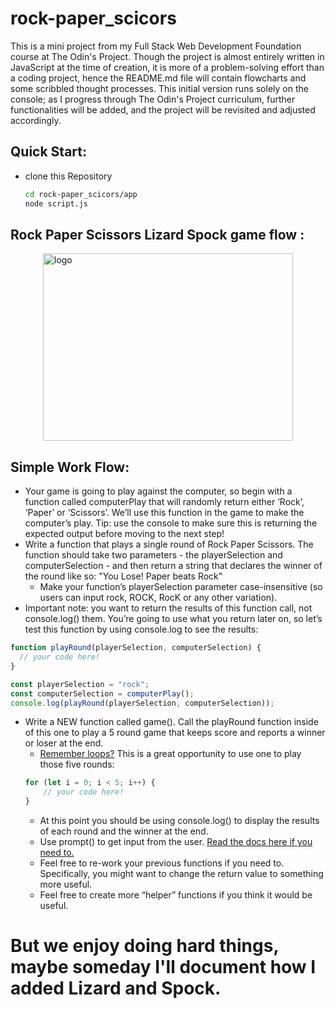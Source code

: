 # rock-paper_scicors
This is a mini project from my Full Stack Web Development Foundation course at The Odin's Project. Though the project is almost entirely written in JavaScript at the time of creation, it is more of a problem-solving effort than a coding project, hence the README.md file will contain flowcharts and some scribbled thought processes. This initial version runs solely on the console; as I progress through The Odin's Project curriculum, further functionalities will be added, and the project will be revisited and adjusted accordingly.

## Quick Start:
* clone this Repository
    ```bash
    cd rock-paper_scicors/app
    node script.js
    ```

## Rock Paper Scissors Lizard Spock game flow :
<img src="https://user-images.githubusercontent.com/92952014/173149964-bac77dce-7f6c-4ea9-ac9c-f7efdec2b9a8.png" 
        alt="logo" 
        width="400" 
        height="300" 
        style="display: block; margin: 0 auto" />

## Simple Work Flow:
* Your game is going to play against the computer, so begin with a function called computerPlay that will randomly return either ‘Rock’, ‘Paper’ or ‘Scissors’. We’ll use this function in the game to make the computer’s play. Tip: use the console to make sure this is returning the expected output before moving to the next step!
* Write a function that plays a single round of Rock Paper Scissors. The function should take two parameters - the playerSelection and computerSelection - and then return a string that declares the winner of the round like so: "You Lose! Paper beats Rock"
    * Make your function’s playerSelection parameter case-insensitive (so users can input rock, ROCK, RocK or any other variation).
* Important note: you want to return the results of this function call, not console.log() them. You’re going to use what you return later on, so let’s test this function by using console.log to see the results:
```javascript
function playRound(playerSelection, computerSelection) {
  // your code here!
}

const playerSelection = "rock";
const computerSelection = computerPlay();
console.log(playRound(playerSelection, computerSelection));
```
* Write a NEW function called game(). Call the playRound function inside of this one to play a 5 round game that keeps score and reports a winner or loser at the end.
    * <a href="https://www.theodinproject.com/lessons/foundations-problem-solving#solving-fizz-buzz" target="_blank" rel="noreferrer">Remember loops?</a> This is a great opportunity to use one to play those five rounds:
    ```javascript
    for (let i = 0; i < 5; i++) {
        // your code here!
    }
    ```
    *  At this point you should be using console.log() to display the results of each round and the winner at the end.
    * Use prompt() to get input from the user. <a href="https://developer.mozilla.org/en-US/docs/Web/API/Window/prompt" target="_blank" rel="noreferrer">Read the docs here if you need to.</a>
    * Feel free to re-work your previous functions if you need to. Specifically, you might want to change the return value to something more useful.
    * Feel free to create more “helper” functions if you think it would be useful.

# But we enjoy doing hard things, maybe someday I'll document how I added Lizard and Spock.
